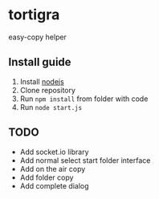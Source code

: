 # tortigra #

easy-copy helper

## Install guide ##
1. Install [nodejs](http://nodejs.org/)
2. Clone repository
3. Run `npm install` from folder with code
4. Run `node start.js`

## TODO ##
- Add socket.io library
- Add normal select start folder interface
- Add on the air copy
- Add folder copy
- Add complete dialog
